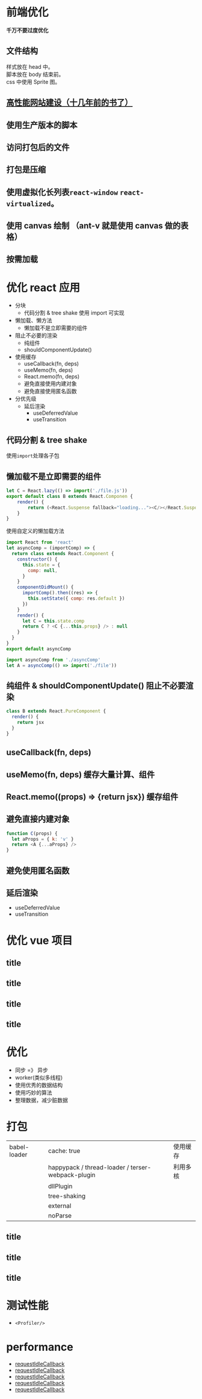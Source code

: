 # 前端优化

**千万不要过度优化**

## 文件结构

样式放在 head 中。  
脚本放在 body 结束前。  
css 中使用 Sprite 图。

## [高性能网站建设（十几年前的书了）](/books/highPerformanceWeb.html)

## 使用生产版本的脚本

## 访问打包后的文件

## 打包是压缩

## 使用虚拟化长列表`react-window` `react-virtualized`。

## 使用 canvas 绘制 （ant-v 就是使用 canvas 做的表格）

## 按需加载

# 优化 react 应用

- 分块
  - 代码分割 & tree shake 使用 import 可实现
- 懒加载、懒方法
  - 懒加载不是立即需要的组件
- 阻止不必要的渲染
  - 纯组件
  - shouldComponentUpdate()
- 使用缓存
  - useCallback(fn, deps)
  - useMemo(fn, deps)
  - React.memo(fn, deps)
  - 避免直接使用内建对象
  - 避免直接使用匿名函数
- 分优先级
  - 延后渲染
    - useDeferredValue
    - useTransition

## 代码分割 & tree shake

使用`import`处理各子包

## 懒加载不是立即需要的组件

```js
let C = React.lazy(() => import('./file.js'))
export default class B extends React.Componen {
    render() {
        return (<React.Suspense fallback="loading..."><C/></React.Susponse>)
    }
}
```

使用自定义的懒加载方法

```js
import React from 'react'
let asyncComp = (importComp) => {
  return class extends React.Component {
    constructor() {
      this.state = {
        comp: null,
      }
    }
    componentDidMount() {
      importComp().then((res) => {
        this.setState({ comp: res.default })
      })
    }
    render() {
      let C = this.state.comp
      return C ? <C {...this.props} /> : null
    }
  }
}
export default asyncComp

import asyncComp from './asyncComp'
let A = asyncComp(() => import('./file'))
```

## 纯组件 & shouldComponentUpdate() 阻止不必要渲染

```js
class B extends React.PureComponent {
  render() {
    return jsx
  }
}
```

## useCallback(fn, deps)

## useMemo(fn, deps) 缓存大量计算、组件

## React.memo((props) => {return jsx}) 缓存组件

## 避免直接内建对象

```js
function C(props) {
  let aProps = { k: 'v' }
  return <A {...aProps} />
}
```

## 避免使用匿名函数

## 延后渲染

- useDeferredValue
- useTransition

# 优化 vue 项目

## title

## title

## title

## title

# 优化

- 同步 =》 异步
- worker(类似多线程)
- 使用优秀的数据结构
- 使用巧妙的算法
- 整理数据，减少脏数据

# 打包

|              |                                                   |          |
| ------------ | ------------------------------------------------- | -------- |
| babel-loader | cache: true                                       | 使用缓存 |
|              | happypack / thread-loader / terser-webpack-plugin | 利用多核 |
|              | dllPlugin                                         |          |
|              | tree-shaking                                      |          |
|              | external                                          |          |
|              | noParse                                           |          |

## title

## title

## title

# 测试性能

- `<Profiler/>`

# performance

- [requestIdleCallback](/promote/performance/requestIdleCallback.html)
- [requestIdleCallback](/promote/performance/requestIdleCallback.html)
- [requestIdleCallback](/promote/performance/requestIdleCallback.html)
- [requestIdleCallback](/promote/performance/requestIdleCallback.html)
- [requestIdleCallback](/promote/performance/requestIdleCallback.html)
